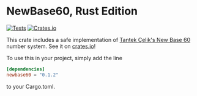 # NewBase60, Rust Edition

[![Tests](https://github.com/astralbijection/newbase60-rs/actions/workflows/tests.yml/badge.svg)](https://github.com/astralbijection/newbase60-rs/actions/workflows/tests.yml)
[![Crates.io](http://meritbadge.herokuapp.com/newbase60)](https://crates.io/crates/newbase60)

This crate includes a safe implementation of [Tantek Çelik's New Base 60](http://tantek.pbworks.com/w/page/19402946/NewBase60) number
system. See it on [crates.io](https://crates.io/crates/newbase60)!

To use this in your project, simply add the line

```toml
[dependencies]
newbase60 = "0.1.2"
```

to your Cargo.toml.